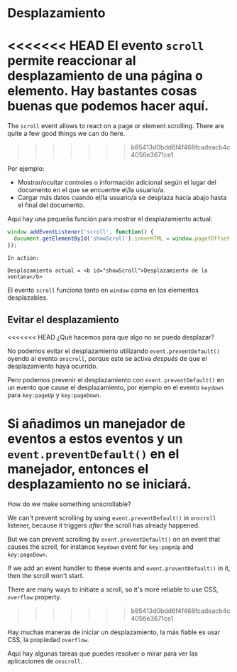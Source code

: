 # Desplazamiento

<<<<<<< HEAD
El evento `scroll` permite reaccionar al desplazamiento de una página o elemento. Hay bastantes cosas buenas que podemos hacer aquí.
=======
The `scroll` event allows to react on a page or element scrolling. There are quite a few good things we can do here.
>>>>>>> b85413d0bdd6f4f468fcadeacb4c4056e3671ce1

Por ejemplo:
- Mostrar/ocultar controles o información adicional según el lugar del documento en el que se encuentre el/la usuario/a.
- Cargar más datos cuando el/la usuario/a se desplaza hacia abajo hasta el final del documento. 

Aquí hay una pequeña función para mostrar el desplazamiento actual:

```js autorun
window.addEventListener('scroll', function() {
  document.getElementById('showScroll').innerHTML = window.pageYOffset + 'px';
});
```

```online
In action:

Desplazamiento actual = <b id="showScroll">Desplazamiento de la ventana</b>
```

El evento `scroll` funciona tanto en `window` como en los elementos desplazables.

## Evitar el desplazamiento

<<<<<<< HEAD
¿Qué hacemos para que algo no se pueda desplazar?

No podemos evitar el desplazamiento utilizando `event.preventDefault()` oyendo al evento `onscroll`, porque este se activa *después* de que el desplazamiento haya ocurrido.

Pero podemos prevenir el desplazamiento con `event.preventDefault()` en un evento que cause el desplazamiento, por ejemplo en el evento `keydown` para `key:pageUp` y `key:pageDown`.

Si añadimos un manejador de eventos a estos eventos y un `event.preventDefault()` en el manejador, entonces el desplazamiento no se iniciará.
=======
How do we make something unscrollable?

We can't prevent scrolling by using `event.preventDefault()` in `onscroll` listener, because it triggers *after* the scroll has already happened.

But we can prevent scrolling by `event.preventDefault()` on an event that causes the scroll, for instance `keydown` event for `key:pageUp` and `key:pageDown`.

If we add an event handler to these events and `event.preventDefault()` in it, then the scroll won't start.

There are many ways to initiate a scroll, so it's more reliable to use CSS, `overflow` property.
>>>>>>> b85413d0bdd6f4f468fcadeacb4c4056e3671ce1

Hay muchas maneras de iniciar un desplazamiento, la más fiable es usar CSS, la propiedad `overflow`.

Aquí hay algunas tareas que puedes resolver o mirar para ver las aplicaciones de `onscroll`.
